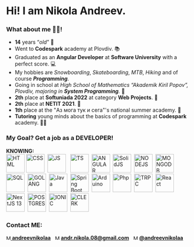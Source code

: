 # Hi! I am Nikola Andreev.
### What about me 👷‍♂️!
- **14** years “*old*” 👦
- Went to **Codespark** academy at Plovdiv. 📚
- Graduated as an **Angular Developer** at **Software University** with a perfect score. 💻
- My hobbies are *Snowboarding*, *Skateboarding*, *MTB*, *Hiking* and of course ***Programming***.
- Going in school at *High School of Mathematics “Akademik Kiril Popov”, Plovdiv, majoring in **System Programming**.* 🎒
- **2th** place at **Softuniada 2022** at category **Web Projects**. 🥈
- **2th** place at **NETIT 2021**. 🥈
- **1th** place at the "Аз мога тук и сега"'s national summer academy. 🥇
- **Tutoring** young minds about the basics of programming at **Codespark** academy. 👨‍🏫
### My Goal? Get a job as a DEVELOPER!
**KNOWING:**  
<img src="https://www.w3.org/html/logo/downloads/HTML5_Badge_512.png" height="50px" title="HTML" alt="HTML" /> <img src="https://upload.wikimedia.org/wikipedia/commons/thumb/6/62/CSS3_logo.svg/2048px-CSS3_logo.svg.png" height="50px" title="CSS" alt="CSS" />&nbsp;
<img src="https://upload.wikimedia.org/wikipedia/commons/6/6a/JavaScript-logo.png" height="50px" title="JS" alt="JS" /> &nbsp;
<img src="https://miro.medium.com/max/512/1*7Zh4wEiM_3t-6XPCAfC7aA.png" height="50px" title="TS" alt="TS" />&nbsp;
<img src="https://angular.io/assets/images/logos/angularjs/AngularJS-Shield.svg" height="50px" title="ANGULAR" alt="ANGULAR" />&nbsp;
<img src="https://yt3.googleusercontent.com/B8OVfruPK5Zls5beHf_7a-kQ0Lo57DcoHxb-tp0skMeAGVZMM1EqMsFA0wyEl91N10z2Bc19X1w=s900-c-k-c0x00ffffff-no-rj" height="50px" title="SolidJS" alt="SolidJS" />&nbsp;
<img src="https://cdn.freebiesupply.com/logos/large/2x/nodejs-1-logo-png-transparent.png" height="50px" title="NODEJS" alt="NODEJS" />&nbsp;
<img src="https://emanueleciriachi.net/wp-content/uploads/2019/01/logo-mongodb-png-mongodb-logo-png-400.png" height="50px" title="MONGODB" alt="MONGODB" />&nbsp;
<img src="https://w7.pngwing.com/pngs/170/924/png-transparent-microsoft-sql-server-microsoft-azure-sql-database-microsoft-text-logo-microsoft-azure.png" height="50px" title="SQL" alt="SQL" />&nbsp;
<img src="https://www.pragimtech.com/wp-content/uploads/2020/08/golang.png" height="50px" title="GOLANG" alt="GOLANG" />&nbsp;
<img src="https://cdn-icons-png.flaticon.com/512/226/226777.png" height="50px" title="JAVA" alt="Java" />&nbsp;
<img src="https://4.bp.blogspot.com/-ou-a_Aa1t7A/W6IhNc3Q0gI/AAAAAAAAD6Y/pwh44arKiuM_NBqB1H7Pz4-7QhUxAgZkACLcBGAs/s1600/spring-boot-logo.png" height="50px" title="Spring Boot" alt="Spring Boot" />&nbsp;
<img src="https://brandslogos.com/wp-content/uploads/images/large/arduino-logo-1.png" height="50px" title="Arduino" alt="Arduino" />&nbsp;
<img src="https://www.php.net/images/logos/new-php-logo.svg" height="50px" title="Php" alt="Php" />&nbsp;
<img src="https://trpc.io/img/logo.svg" height="50px" title="TRPC" alt="TRPC" />&nbsp;
<img src="https://upload.wikimedia.org/wikipedia/commons/thumb/a/a7/React-icon.svg/2300px-React-icon.svg.png" height="50px" title="React" alt="React" />&nbsp;
<img src="https://seeklogo.com/images/N/next-js-icon-logo-EE302D5DBD-seeklogo.com.png" height="50px" title="NextJS 13" alt="NextJS 13" />&nbsp;
<img src="https://upload.wikimedia.org/wikipedia/commons/thumb/2/29/Postgresql_elephant.svg/1985px-Postgresql_elephant.svg.png" height="50px" title="POSTGRES" alt="POSTGRES" />&nbsp;
<img src="https://images.prismic.io/ionicframeworkcom/66cfdbef-e59d-463a-8e24-12cb233e9d97_ionic+logo+blue.png?auto=compress,format" height="50px" title="IONIC" alt="IONIC" />&nbsp;
<img src="https://camo.githubusercontent.com/f0536cffc1b64c14a9d730ee7f005cb29df2831e77c3f125222714e119969df4/68747470733a2f2f696d616765732e636c65726b2e636f6d2f7374617469632f6c6f676f2d6c696768742d6d6f64652d343030783430302e706e67" height="50px" title="CLERK" alt="CLERK" />&nbsp;

### Contact ME:  
[<img src="https://www.pagetraffic.com/blog/wp-content/uploads/2022/06/white-instagram-logo-png-transparent.png" alt="My instagram" title="My instagram" height="12px" 
/> **andreevnikolaa**](https://www.instagram.com/andreevnikolaa/)&nbsp;&nbsp;
<img src="https://icon-library.com/images/email-white-icon/email-white-icon-5.jpg" alt="My E-MAIL" title="My E-MAIL" height="12px" 
/> **andr.nikola.08@gmail.com**&nbsp;&nbsp;
<img src="https://www.praetorian.com/wp-content/uploads/2021/10/2021-Twitter-logo-white-1024x843.png" alt="My E-MAIL" title="My E-MAIL" height="12px" 
/> [**@andreevnikolaa**](https://twitter.com/andreevnikolaa)
